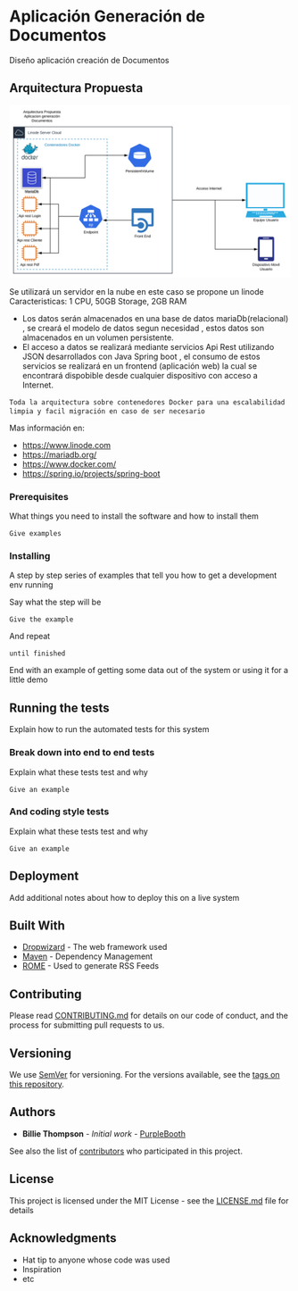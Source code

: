 # Aplicación Generación de Documentos
Diseño aplicación creación de Documentos 

## Arquitectura Propuesta

![alt text](https://github.com/reneberto/Aplicacion/blob/master/Diagrama%20en%20blanco.svg)

Se utilizará un servidor en la nube en este caso se propone un linode Caracteristicas:
 1 CPU, 50GB Storage, 2GB RAM
* Los datos serán almacenados en una base de datos mariaDb(relacional) , se creará el modelo de datos segun necesidad , estos datos son almacenados en un volumen persistente.
* El acceso a datos se realizará mediante servicios Api Rest utilizando JSON desarrollados con Java Spring boot , el consumo de estos servicios se realizará en un frontend (aplicación web) la cual se encontrará dispobible desde cualquier dispositivo con acceso a Internet.
```
Toda la arquitectura sobre contenedores Docker para una escalabilidad limpia y facil migración en caso de ser necesario
```

Mas información en: 
* https://www.linode.com
* https://mariadb.org/
* https://www.docker.com/
* https://spring.io/projects/spring-boot






### Prerequisites

What things you need to install the software and how to install them

```
Give examples
```

### Installing

A step by step series of examples that tell you how to get a development env running

Say what the step will be

```
Give the example
```

And repeat

```
until finished
```

End with an example of getting some data out of the system or using it for a little demo

## Running the tests

Explain how to run the automated tests for this system

### Break down into end to end tests

Explain what these tests test and why

```
Give an example
```

### And coding style tests

Explain what these tests test and why

```
Give an example
```

## Deployment

Add additional notes about how to deploy this on a live system

## Built With

* [Dropwizard](http://www.dropwizard.io/1.0.2/docs/) - The web framework used
* [Maven](https://maven.apache.org/) - Dependency Management
* [ROME](https://rometools.github.io/rome/) - Used to generate RSS Feeds

## Contributing

Please read [CONTRIBUTING.md](https://gist.github.com/PurpleBooth/b24679402957c63ec426) for details on our code of conduct, and the process for submitting pull requests to us.

## Versioning

We use [SemVer](http://semver.org/) for versioning. For the versions available, see the [tags on this repository](https://github.com/your/project/tags). 

## Authors

* **Billie Thompson** - *Initial work* - [PurpleBooth](https://github.com/PurpleBooth)

See also the list of [contributors](https://github.com/your/project/contributors) who participated in this project.

## License

This project is licensed under the MIT License - see the [LICENSE.md](LICENSE.md) file for details

## Acknowledgments

* Hat tip to anyone whose code was used
* Inspiration
* etc



